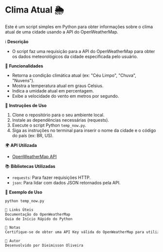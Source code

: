 # Clima Atual 🌦️

Este é um script simples em Python para obter informações sobre o clima atual de uma cidade usando a API do OpenWeatherMap.

ℹ️ **Descrição**
- O script faz uma requisição para a API do OpenWeatherMap para obter os dados meteorológicos da cidade especificada pelo usuário.

📜 **Funcionalidades**
- Retorna a condição climática atual (ex: "Céu Limpo", "Chuva", "Nuvens").
- Mostra a temperatura atual em graus Celsius.
- Indica a umidade atual em percentagem.
- Exibe a velocidade do vento em metros por segundo.

🔧 **Instruções de Uso**
1. Clone o repositório para o seu ambiente local.
2. Instale as dependências necessárias (requests).
3. Execute o script Python `temp_now.py`.
4. Siga as instruções no terminal para inserir o nome da cidade e o código do país (ex: BR, US).

🌍 **API Utilizada**
- [OpenWeatherMap API](https://openweathermap.org/api)

📚 **Bibliotecas Utilizadas**
- `requests`: Para fazer requisições HTTP.
- `json`: Para lidar com dados JSON retornados pela API.

🚀 **Exemplo de Uso**
```bash
python temp_now.py

🔗 Links Úteis
Documentação do OpenWeatherMap
Guia de Início Rápido do Python

📝 Notas
Certifique-se de obter uma API Key válida do OpenWeatherMap para utilizar este script.

👤 Autor
Desenvolvido por Dieimisson Oliveira
